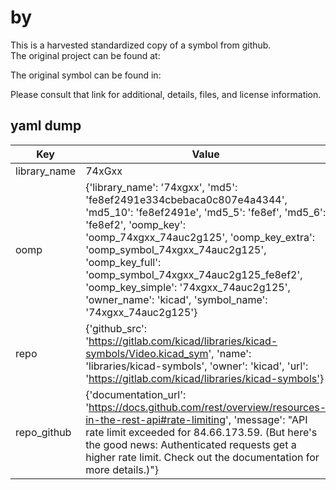 #  by   
This is a harvested standardized copy of a symbol from github.  
The original project can be found at:  
  
The original symbol can be found in:

Please consult that link for additional, details, files, and license information.  
## yaml dump  
| Key | Value |  
| --- | --- |  
| library_name | 74xGxx |  
| oomp | {'library_name': '74xgxx', 'md5': 'fe8ef2491e334cbebaca0c807e4a4344', 'md5_10': 'fe8ef2491e', 'md5_5': 'fe8ef', 'md5_6': 'fe8ef2', 'oomp_key': 'oomp_74xgxx_74auc2g125', 'oomp_key_extra': 'oomp_symbol_74xgxx_74auc2g125', 'oomp_key_full': 'oomp_symbol_74xgxx_74auc2g125_fe8ef2', 'oomp_key_simple': '74xgxx_74auc2g125', 'owner_name': 'kicad', 'symbol_name': '74xgxx_74auc2g125'} |  
| repo | {'github_src': 'https://gitlab.com/kicad/libraries/kicad-symbols/Video.kicad_sym', 'name': 'libraries/kicad-symbols', 'owner': 'kicad', 'url': 'https://gitlab.com/kicad/libraries/kicad-symbols'} |  
| repo_github | {'documentation_url': 'https://docs.github.com/rest/overview/resources-in-the-rest-api#rate-limiting', 'message': "API rate limit exceeded for 84.66.173.59. (But here's the good news: Authenticated requests get a higher rate limit. Check out the documentation for more details.)"} |  

